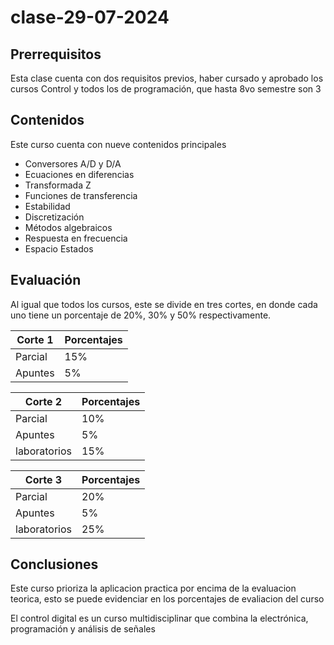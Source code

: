 # clase-29-07-2024

## Prerrequisitos
Esta clase cuenta con dos requisitos previos, haber cursado y aprobado los cursos Control y todos los de programación, que hasta 8vo semestre son 3

## Contenidos
Este curso cuenta con nueve contenidos principales
- Conversores A/D y D/A
- Ecuaciones en diferencias
- Transformada Z
- Funciones de transferencia
- Estabilidad
- Discretización
- Métodos algebraicos
- Respuesta en frecuencia
- Espacio Estados

## Evaluación 

Al igual que todos los cursos, este se divide en tres cortes, en donde cada uno tiene un porcentaje de 20%, 30% y 50% respectivamente.

| **Corte 1** | **Porcentajes** |
|---------------|-----------------------------------------------|
|       Parcial       |                       15%                       |
|      Apuntes       |                       5%                       |

| **Corte 2** | **Porcentajes** |
|---------------|-----------------------------------------------|
|       Parcial       |                       10%                       |
|      Apuntes       |                       5%                       |
|      laboratorios       |                       15%                       |

| **Corte 3** | **Porcentajes** |
|---------------|-----------------------------------------------|
|       Parcial       |                       20%                       |
|      Apuntes       |                       5%                       |
|      laboratorios       |                       25%                       |

## Conclusiones 

Este curso prioriza la aplicacion practica por encima de la evaluacion teorica, esto se puede evidenciar en los porcentajes de evaliacion del curso

El control digital es un curso multidisciplinar que combina la electrónica, programación y análisis de señales 





